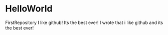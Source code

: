 # HelloWorld
FirstRepository
I like github! Its the best ever!
I wrote that i like github and its the best ever!

